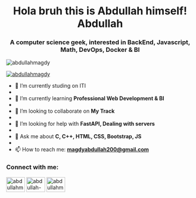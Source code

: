 <h1 align="center">Hola bruh this is Abdullah himself! Abdullah</h1>
<h3 align="center">A computer science geek, interested in BackEnd, Javascript, Math, DevOps, Docker & BI </h3>

<p align="left"> <img src="https://komarev.com/ghpvc/?username=Zaazou&label=Profile%20views&color=blue&style=flat" alt="abdullahmagdy" /> </p>

<p align="left"> <a href="https://github.com/ryo-ma/github-profile-trophy"><img src="https://github-profile-trophy.vercel.app/?username=Zaazou&theme=monokai" alt="abdullahmagdy" /></a> </p>

- 🔭 I’m currently studing on ITI
- 
- 🌱 I’m currently learning **Professional Web Development & BI**
- 
- 👯 I’m looking to collaborate on **My Track**
- 
- 🤔 I’m looking for help with **FastAPI, Dealing with servers**
- 
- 💬 Ask me about **C, C++, HTML, CSS, Bootstrap, JS**
- 
- 📫 How to reach me: **magdyabdullah200@gmail.com**


<h3 align="left">Connect with me:</h3>
<p align="left">
<a href="https://twitter.com/Abdullah_Magdii" target="blank"><img align="center" src="https://raw.githubusercontent.com/rahuldkjain/github-profile-readme-generator/master/src/images/icons/Social/twitter.svg" alt="abdullahmagdy" height="40" width="50" /></a>
<a href="https://www.linkedin.com/in/abdullah-magdy-5a86401b0/" target="blank"><img align="center" src="https://raw.githubusercontent.com/rahuldkjain/github-profile-readme-generator/master/src/images/icons/Social/linked-in-alt.svg" alt="abdullah-magdy-5a86401b0" height="40" width="50" /></a>
<a href="https://www.facebook.com/abdalla.magdyelsaeed" target="blank"><img align="center" src="https://raw.githubusercontent.com/rahuldkjain/github-profile-readme-generator/master/src/images/icons/Social/facebook-alt.svg" alt="abdullahmagdy" height="40" width="50" /></a>
</p>

